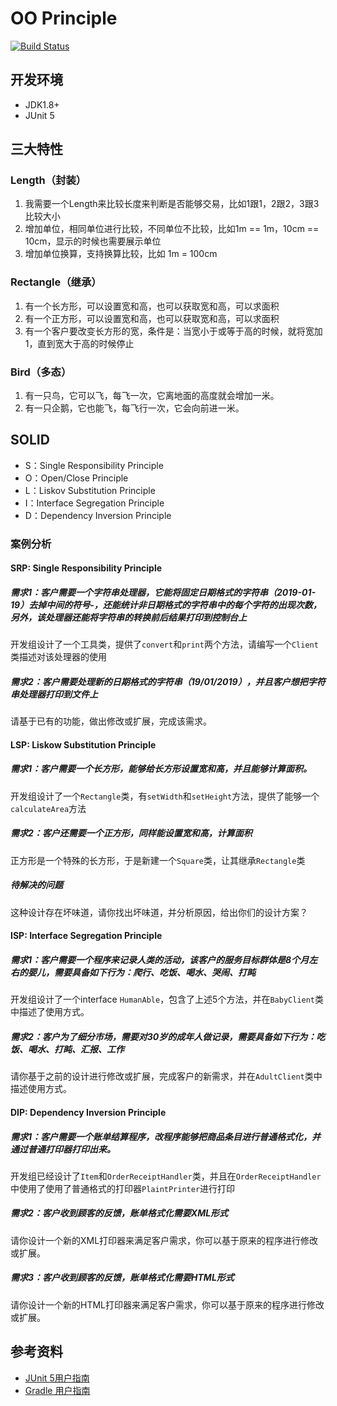 # OO Principle

[![Build Status](https://travis-ci.org/oo-bootcamp/oo-principle.svg?branch=master)](https://travis-ci.org/oo-bootcamp/oo-principle)
 

## 开发环境
 - JDK1.8+
 - JUnit 5


## 三大特性
### Length（封装）
1. 我需要一个Length来比较长度来判断是否能够交易，比如1跟1，2跟2，3跟3比较大小
2. 增加单位，相同单位进行比较，不同单位不比较，比如1m == 1m，10cm == 10cm，显示的时候也需要展示单位
3. 增加单位换算，支持换算比较，比如 1m = 100cm


### Rectangle（继承）
1. 有一个长方形，可以设置宽和高，也可以获取宽和高，可以求面积
2. 有一个正方形，可以设置宽和高，也可以获取宽和高，可以求面积
3. 有一个客户要改变长方形的宽，条件是：当宽小于或等于高的时候，就将宽加1，直到宽大于高的时候停止

### Bird（多态）
1. 有一只鸟，它可以飞，每飞一次，它离地面的高度就会增加一米。
2. 有一只企鹅，它也能飞，每飞行一次，它会向前进一米。


## SOLID
- S：Single Responsibility Principle
- O：Open/Close Principle
- L：Liskov Substitution Principle
- I：Interface Segregation Principle
- D：Dependency Inversion Principle

### 案例分析

#### SRP: Single Responsibility Principle
##### 需求1：客户需要一个字符串处理器，它能将固定日期格式的字符串（2019-01-19）去掉中间的符号-，还能统计非日期格式的字符串中的每个字符的出现次数，另外，该处理器还能将字符串的转换前后结果打印到控制台上

开发组设计了一个工具类，提供了`convert`和`print`两个方法，请编写一个`Client`类描述对该处理器的使用


##### 需求2：客户需要处理新的日期格式的字符串（19/01/2019），并且客户想把字符串处理器打印到文件上
请基于已有的功能，做出修改或扩展，完成该需求。


#### LSP: Liskow Substitution Principle

##### 需求1：客户需要一个长方形，能够给长方形设置宽和高，并且能够计算面积。

开发组设计了一个`Rectangle`类，有`setWidth`和`setHeight`方法，提供了能够一个`calculateArea`方法

##### 需求2：客户还需要一个正方形，同样能设置宽和高，计算面积
正方形是一个特殊的长方形，于是新建一个`Square`类，让其继承`Rectangle`类

##### 待解决的问题
这种设计存在坏味道，请你找出坏味道，并分析原因，给出你们的设计方案？


#### ISP: Interface Segregation Principle
##### 需求1：客户需要一个程序来记录人类的活动，该客户的服务目标群体是8个月左右的婴儿，需要具备如下行为：爬行、吃饭、喝水、哭闹、打盹
开发组设计了一个interface `HumanAble`，包含了上述5个方法，并在`BabyClient`类中描述了使用方式。

##### 需求2：客户为了细分市场，需要对30岁的成年人做记录，需要具备如下行为：吃饭、喝水、打盹、汇报、工作
请你基于之前的设计进行修改或扩展，完成客户的新需求，并在`AdultClient`类中描述使用方式。


#### DIP: Dependency Inversion Principle
##### 需求1：客户需要一个账单结算程序，改程序能够把商品条目进行普通格式化，并通过普通打印器打印出来。
开发组已经设计了`Item`和`OrderReceiptHandler`类，并且在`OrderReceiptHandler`中使用了使用了普通格式的打印器`PlaintPrinter`进行打印

##### 需求2：客户收到顾客的反馈，账单格式化需要XML形式
请你设计一个新的XML打印器来满足客户需求，你可以基于原来的程序进行修改或扩展。

##### 需求3：客户收到顾客的反馈，账单格式化需要HTML形式
请你设计一个新的HTML打印器来满足客户需求，你可以基于原来的程序进行修改或扩展。




## 参考资料
- [JUnit 5用户指南](https://sjyuan.cc/junit5/user-guide-cn/)
- [Gradle 用户指南](https://docs.gradle.org/current/userguide/userguide.html)